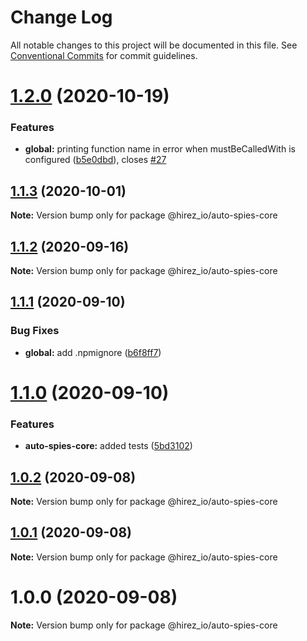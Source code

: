# Change Log

All notable changes to this project will be documented in this file.
See [Conventional Commits](https://conventionalcommits.org) for commit guidelines.

# [1.2.0](https://github.com/hirezio/auto-spies/compare/@hirez_io/auto-spies-core@1.1.3...@hirez_io/auto-spies-core@1.2.0) (2020-10-19)


### Features

* **global:** printing function name in error when mustBeCalledWith is configured ([b5e0dbd](https://github.com/hirezio/auto-spies/commit/b5e0dbdf812d4c45f8109397e5aa4d33ffc37d82)), closes [#27](https://github.com/hirezio/auto-spies/issues/27)





## [1.1.3](https://github.com/hirezio/auto-spies/compare/@hirez_io/auto-spies-core@1.1.2...@hirez_io/auto-spies-core@1.1.3) (2020-10-01)

**Note:** Version bump only for package @hirez_io/auto-spies-core





## [1.1.2](https://github.com/hirezio/auto-spies/compare/@hirez_io/auto-spies-core@1.1.1...@hirez_io/auto-spies-core@1.1.2) (2020-09-16)

**Note:** Version bump only for package @hirez_io/auto-spies-core





## [1.1.1](https://github.com/hirezio/auto-spies/compare/@hirez_io/auto-spies-core@1.1.0...@hirez_io/auto-spies-core@1.1.1) (2020-09-10)


### Bug Fixes

* **global:** add .npmignore ([b6f8ff7](https://github.com/hirezio/auto-spies/commit/b6f8ff7008634c377d541803beaf0d3068343a8b))





# [1.1.0](https://github.com/hirezio/auto-spies/compare/@hirez_io/auto-spies-core@1.0.2...@hirez_io/auto-spies-core@1.1.0) (2020-09-10)

### Features

- **auto-spies-core:** added tests ([5bd3102](https://github.com/hirezio/auto-spies/commit/5bd31023064288a0589677192620650b295984a0))

## [1.0.2](https://github.com/hirezio/auto-spies/compare/@hirez_io/auto-spies-core@1.0.1...@hirez_io/auto-spies-core@1.0.2) (2020-09-08)

**Note:** Version bump only for package @hirez_io/auto-spies-core

## [1.0.1](https://github.com/hirezio/auto-spies/compare/@hirez_io/auto-spies-core@1.0.0...@hirez_io/auto-spies-core@1.0.1) (2020-09-08)

**Note:** Version bump only for package @hirez_io/auto-spies-core

# 1.0.0 (2020-09-08)

**Note:** Version bump only for package @hirez_io/auto-spies-core
